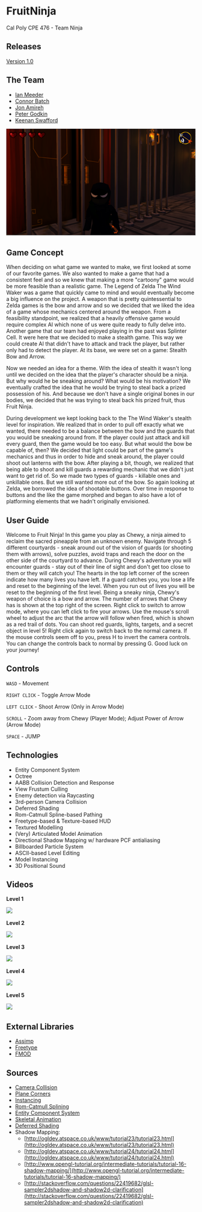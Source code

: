 # FruitNinja

Cal Poly CPE 476 - Team Ninja

## Releases

[Version 1.0](https://github.com/jamireh/FruitNinja/releases)

## The Team

 - [Ian Meeder](https://github.com/Blubmin)
 - [Connor Batch](https://github.com/cbatch)
 - [Jon Amireh](https://github.com/jamireh)
 - [Peter Godkin](https://github.com/petegodkin)
 - [Keenan Swafford](https://github.com/freakode)

![Chewy's Epic Face](thumbnail.png)

## Game Concept

When deciding on what game we wanted to make, we first looked at some of our favorite games. We also wanted to make a game that had a consistent feel and so we knew that making a more "cartoony" game would be more feasible than a realistic game. The Legend of Zelda The Wind Waker was a game that quickly came to mind and would eventually become a big influence on the project. A weapon that is pretty quintessential to Zelda games is the bow and arrow and so we decided that we liked the idea of a game whose mechanics centered around the weapon. From a feasibility standpoint, we realized that a heavily offensive game would require complex AI which none of us were quite ready to fully delve into. Another game that our team had enjoyed playing in the past was Splinter Cell. It were here that we decided to make a stealth game. This way we could create AI that didn't have to attack and track the player, but rather only had to detect the player. At its base, we were set on a game: Stealth Bow and Arrow. 

Now we needed an idea for a theme. With the idea of stealth it wasn't long until we decided on the idea that the player's character should be a ninja. But why would he be sneaking around? What would be his motivation? We eventually crafted the idea that he would be trying to steal back a prized possession of his. And because we don't have a single original bones in our bodies, we decided that he was trying to steal back his prized fruit, thus Fruit Ninja. 

During development we kept looking back to the The Wind Waker's stealth level for inspiration. We realized that in order to pull off exactly what we wanted, there needed to be a balance between the bow and the guards that you would be sneaking around from. If the player could just attack and kill every guard, then the game would be too easy. But what would the bow be capable of, then? We decided that light could be part of the game's mechanics and thus in order to hide and sneak around, the player could shoot out lanterns with the bow. After playing a bit, though, we realized that being able to shoot and kill guards a rewarding mechanic that we didn't just want to get rid of. So we made two types of guards - killable ones and unkillable ones. But we still wanted more out of the bow. So again looking at Zelda, we borrowed the idea of shootable buttons. Over time in response to buttons and the like the game morphed and began to also have a lot of platforming elements that we hadn't originally envisioned.

## User Guide

Welcome to Fruit Ninja! In this game you play as Chewy, a ninja aimed to reclaim the sacred pineapple from an unknown enemy. Navigate through 5 different courtyards - sneak around out of the vision of guards (or shooting them with arrows), solve puzzles, avoid traps and reach the door on the other side of the courtyard to advance. During Chewy's adventure you will encounter guards - stay out of their line of sight and don't get too close to them or they will catch you! The hearts in the top left corner of the screen indicate how many lives you have left. If a guard catches you, you lose a life and reset to the beginning of the level. When you run out of lives you will be reset to the beginning of the first level. Being a sneaky ninja, Chewy's weapon of choice is a bow and arrow. The number of arrows that Chewy has is shown at the top right of the screen. Right click to switch to arrow mode, where you can left click to fire your arrows. Use the mouse's scroll wheel to adjust the arc that the arrow will follow when fired, which is shown as a red trail of dots. You can shoot red guards, lights, targets, and a secret object in level 5! Right click again to switch back to the normal camera. If the mouse controls seem off to you, press H to invert the camera controls. You can change the controls back to normal by pressing G. Good luck on your journey!

## Controls

`WASD` - Movement

`RIGHT CLICK` - Toggle Arrow Mode

`LEFT CLICK` - Shoot Arrow (Only in Arrow Mode)

`SCROLL` - Zoom away from Chewy (Player Mode); Adjust Power of Arrow (Arrow Mode)

`SPACE` - JUMP

## Technologies

- Entity Component System
- Octree
- AABB Collision Detection and Response
- View Frustum Culling
- Enemy detection via Raycasting
- 3rd-person Camera Collision
- Deferred Shading
- Rom-Catmull Spline-based Pathing
- Freetype-based & Texture-based HUD
- Textured Modelling
- (Very) Articulated Model Animation
- Directional Shadow Mapping w/ hardware PCF antialiasing
- Billboarded Particle System
- ASCII-based Level Editing
- Model Instancing
- 3D Positional Sound

## Videos

**Level 1**

[<img src="http://img.youtube.com/vi/c3yZ1idt5BU/0.jpg">](http://youtube.com/watch?v=c3yZ1idt5BU)

**Level 2**

[<img src="http://img.youtube.com/vi/vImWKLPASCU/0.jpg">](http://youtube.com/watch?v=vImWKLPASCU)

**Level 3**

[<img src="http://img.youtube.com/vi/1JPVycaTUEs/0.jpg">](http://youtube.com/watch?v=1JPVycaTUEs)

**Level 4**

[<img src="http://img.youtube.com/vi/Ek96TZJGqUQ/0.jpg">](http://youtube.com/watch?v=Ek96TZJGqUQ)

**Level 5**

[<img src="http://img.youtube.com/vi/AGmGIq0PwxU/0.jpg">](http://youtube.com/watch?v=AGmGIq0PwxU)

## External Libraries

- [Assimp](http://assimp.sourceforge.net/)
- [Freetype](http://assimp.sourceforge.net/)
- [FMOD](http://www.fmod.org/)

## Sources

- [Camera Collision](http://gamasutra.com/blogs/EricUndersander/20131001/201382/Accurate_Collision_Zoom_for_Cameras.php)
- [Plane Corners](http://gamedev.stackexchange.com/questions/19774/determine-corners-of-a-specific-plane-in-the-frustum)
- [Instancing](http://sol.gfxile.net/instancing.html)
- [Rom-Catmull Splining](https://www.cs.csustan.edu/~rsc/CS3600F02/Splines.pdf)
- [Entity Component System](http://gameprogrammingpatterns.com/component.html)
- [Skeletal Animation](http://ogldev.atspace.co.uk/www/tutorial38/tutorial38.html)
- [Deferred Shading](http://ogldev.atspace.co.uk/www/tutorial37/tutorial37.html)
- Shadow Mapping:
  - [http://ogldev.atspace.co.uk/www/tutorial23/tutorial23.html](http://ogldev.atspace.co.uk/www/tutorial23/tutorial23.html)
  - [http://ogldev.atspace.co.uk/www/tutorial24/tutorial24.html](http://ogldev.atspace.co.uk/www/tutorial24/tutorial24.html)
  - [http://www.opengl-tutorial.org/intermediate-tutorials/tutorial-16-shadow-mapping/](http://www.opengl-tutorial.org/intermediate-tutorials/tutorial-16-shadow-mapping/)
  - [http://stackoverflow.com/questions/22419682/glsl-sampler2dshadow-and-shadow2d-clarification](http://stackoverflow.com/questions/22419682/glsl-sampler2dshadow-and-shadow2d-clarification)